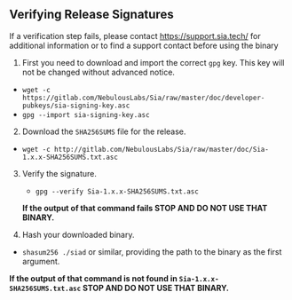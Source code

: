 ## Verifying Release Signatures

If a verification step fails, please contact https://support.sia.tech/ for
additional information or to find a support contact before using the binary 

1. First you need to download and import the correct `gpg` key. This key will not be changed without advanced notice.
  - `wget -c https://gitlab.com/NebulousLabs/Sia/raw/master/doc/developer-pubkeys/sia-signing-key.asc`
  - `gpg --import sia-signing-key.asc`

2. Download the `SHA256SUMS` file for the release.
  - `wget -c http://gitlab.com/NebulousLabs/Sia/raw/master/doc/Sia-1.x.x-SHA256SUMS.txt.asc`

3. Verify the signature.
   - `gpg --verify Sia-1.x.x-SHA256SUMS.txt.asc`
   
   **If the output of that command fails STOP AND DO NOT USE THAT BINARY.**

4. Hash your downloaded binary.
  - `shasum256 ./siad` or similar, providing the path to the binary as the first argument.
	 
   **If the output of that command is not found in `Sia-1.x.x-SHA256SUMS.txt.asc` STOP AND DO NOT USE THAT BINARY.**
